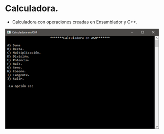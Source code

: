 # Calculadora.

- Calculadora con operaciones creadas en Ensamblador y C++. 

![Consola](https://github.com/AlfredoCU/Calculadora/blob/master/Img/Consola.png)
